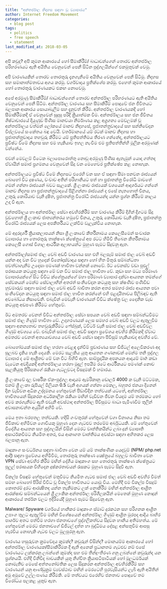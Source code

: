 ```yaml
---
title: "අන්තර්ජාල නිදහස සඳහා වූ ව්‍යාපාරය"
author: Internet Freedom Movement
categories:
  - blog post
tags:
  - politics
  - free speech
  - statement
last_modified_at: 2018-03-05
---
```


අපි කවුද?
අපි කුමන ආකාරයේ හෝ සීමාකිරීම්/ බාධාවන්ගෙන් තොරව අන්තර්ජාල පරිහරණයට ඇති අයිතිය වෙනුවෙන් පෙනී සිටින පුද්ගලයින්ගේ එකමුතුවක් වෙමු.

අපි වාරණයකින් තොරව තොරතුරු දැනගැනීමේ අයිතිය වෙනුවෙන් ‌පෙනී සිටිමු. නිදහස සහ සමානාත්මතාවය අගය කරමු. වර්ගවාදය ප්‍රතික්ශේප කරමු. එහෙත් කුමන ආකාරයේ හෝ තොරතුරු වාරණයකට එකඟ නොවෙමු.

අපේ අරමුණු
සීමාකිරීම්/ බාධාවන්ගෙන් තොරව අන්තර්ජාල පරිහරණයට ඇති අයිතිය වෙනුවෙන් පෙනී සිටීම.
අන්තර්ජාල වාරණය සහ සීමාකිරීම් පොදුවේ ජන ජීවිතයට බලපාන ආකාරය සොයාබැලීම සහ දැනුවත් කිරීම.
අන්තර්ජාල වාරණයකදි හෝ සීමාකිරීමකදි ඒ වෙනුවෙන් සුදුසු පරිදි ක්‍රියාත්මක වීම.
අන්තර්ජාලය සහ ජන ජීවිතය
ශිෂ්ටාචාරයේ දියුණුව පිණිස මානවයා නිර්මාණය කළ අග්‍රගන්‍ය මෙවලමක් වූ අන්තර්ජාලය වත්මන් ලෝකයේ මානව නිදහසේ, ප්‍රජාතන්ත්‍රවාදයේ සහ සන්නිවේදන විප්ලවයේ සංකේතය බඳු වෙයි. වර්තමානයේ යම් රටක් මානව නිදහස හා ප්‍රජාතන්ත්‍රවාදය තහවුරු කිරීමට යම් ප්‍රතිපත්තිමය තීරණ ගන්නේද, අන්තර්ජාලයට ප්‍රවිෂ්ට වීමේ නිදහස සහ එම හැකියාව ඉහල නැංවීම එම ප්‍රතිපත්තීන්හි මූලික අරමුණක් වන්නේය.

එවන් මෙවලම් විටෙක බලාපොරොත්තු නොවූ අරමුණු පිණිස ඇතැමුන් යොදා ගත්තද ඒවායින් සමාජ ප්‍රගමනය වෙනුවෙන් සිදු වන මෙහෙවර ප්‍රතික්ෂේප කළ නොහැක.

අන්තර්ජාලයට ප්‍රවිෂ්ට වීමේ නිදහසට එරෙහි වන සහ ඒ සඳහා සීමා පනවන රාජ්‍යයන් බොහෝ විට දුෂණය, වංචාව අතින් පරිහානියට පත් හා ප්‍රජාතන්ත්‍ර විරෝධී මාවතේ ගමන් ගන්නා රාජ්‍යයන් බවට සැලකේ. ශ්‍රී ලංකාව රාජ්‍යයක් වශයෙන් ආදර්ශයට ගන්නේ මානව නිදහස හා ප්‍රජාතන්ත්‍රවාදයේ පිළිගන්නා රාජ්‍යයන් ද එසේ නැතහොත් චීනය, උතුරු කොරියාව වැනි දුෂිත, ප්‍රජාතන්ත්‍ර විරෝධී රාජ්‍යයන්ද යන්න ප්‍රශ්න කිරීමේ කාලය උදා වී ඇත.

අන්තර්ජාලය හා අන්තර්ජාල සේවා අවහිරකිරීම් සහ වාරණය කිරීම් දිගින් දිගටම සිදු වුවහොත් ශ්‍රී ලංකාව ජාත්‍යන්තරය හමුවේ චීනය, උතුරු කොරියාව වැනි දුෂිත, ප්‍රජාතන්ත්‍ර විරෝධී රාජ්‍යයක් ලෙස අපකීර්තියට ලක්වීම වැලැක්විය නොහැක.

මේ අදුරදර්ශී ක්‍රියාකලාපයන් නිසා ශ්‍රී ලංකාවේ කීර්තිනාමය කෙලෙසීමෙන් සංචාරක ව්‍යාපාරය හා තොරතුරු තාක්ෂණ ක්ෂේත්‍රයේ අප රටට හිමිවී තිබෙන කීර්තිනාමය කෙලෙසී ගොස් විශාල ආර්ථික අලාභයන්ට මුහුණ පෑමට සිදුවනු ඇත.

අන්තර්ජාල/සමාජ ජාල වෙබ් අඩවි වාරණය සහ එහි බලපෑම්
සමාජ ජාල වෙබ් අඩවි යන්න අද වන විට හුදෙක් විනෝදාස්වාදය සඳහා හෝ හිත මිතුරැ සම්බන්ධතා පවත්වාගැනීම උදෙසා පමණක් භාවිතා වන්නක් නොවේ. ඊට වෙනස්ව වඩා පුළුල් පරාසයක කටයුතු සඳහා මේ වන විට සමාජ ජාල භාවිතා වේ. කුඩා සහ මධ්‍ය පරිමාණ ව්‍යාපාරයන්ගේ සිට විවිධ ක්ශේත්‍රයන්ගේ මහා පරිමාණ ව්‍යාපාර දක්වා ආයතන තමන්ගේ සේවකයන් මෙන්ම සේවාලාභීන් අතරත් සංනිවේදන කටයුතු සහ ක්ෂණිව පණිවිඩ හුවමාරුව සඳහා සමාජ ජාල වෙබ් අඩවි බාවිතා කරන අතර සමහර රාජ්‍ය ආයතන පවා සංනිවේදන කටයුතු සඳහා සමාජ ජාල භාවිත කරන්නේ එහි ඵළදායිතාවය පිලිබඳව ඇති අවබෝධය නිසාවෙනි. එබැවින් මෙවැනි වාරණයන් විවිධ ක්ෂේත්‍ර වල දෛනික වැඩ කටයුතු අඩපණ කිරීමට හේතුවේ.

ඊට අමතරව වෙනත් විවිධ අන්තර්ජාල සේවා සපයන වෙබ් අඩවි සඳහා සම්බන්ධවීමට සමාජ ජාල ගිණුම් භාවිතා වේ. උදාහරණයක් ලෙස සමහර වෙබ් අඩවි වලට ඇතුලුවීම සඳහා අනන්‍යතාව තහවුරුකිරීමට ෆේස්බුක්, ට්විටර් වැනි සමාජ ජාල වෙබ් අඩවිවල ගිණුම් අවශ්‍යය වේ. එබැවින් සමාජ ජාල අඩවි සඳහා ප්‍රවේශය අවහිර කිරීමකදි ‌ඒවාට අමතරව වෙනත් අත්‍යයාවශ්‍යය වෙබ් අඩවි සේවා සඳහා පිවිසුම් හැකියාවද අවහිර වේ.

බොහෝමයක් සමාජ ජාල හරහා වෙළඳ දැන්වීම් ප්‍රචාරණය සහ ඩිජිටල් අලෙවිකරණ අද සුලබව දැකිය හැකි දෙයකි. මෙරට සැලකිය යුතු ආයතන ගණනාවක් මෙන්ම තනි පුද්ගල ව්‍යාපාර ද මේ ආශ්‍රීතව මේ වන විට බිහිවී ඇත. සාම්ප්‍රදායික අපනයන ආදායම් මාර්‍ග කඩා වැටෙන අවදියකදි අන්තර්ජාලය හරහා මුදල් ඉපයීම රටේ ආර්ථීකයට පමණක් නොව සැලකියුතු පිරිසකගේ රැකියා ගැටලුවටද විසදුමක් වී හමාරය.

ශ්‍රී ලංකාවේ දල වාර්ෂික ඒක-පුද්ගල ආදායම ඇමරිකානු ඩොලර් 4000 ක වැනි මට්ටමක, එනම් ශ්‍රී ලංකා රුපියල් මිලියන 0.5 වැනි අගයක් ගන්නා මෙකල, බහුතර ජනයා දිනෙන් දින වැඩිවන අධික උද්දමනය හේතුවෙන් පීඩාවිදින තත්වයක් යටතේ, අන්තර්ජාල භාවිතයෙන් සිදුකරන අර්ධකාලීන රැකියා මඟින් වැඩිවන ජීවන වියදම යම් තරමකට හෝ අවම කරගැනීමට ඇති එවැනි අවස්ථාද අන්තර්ජාල පිවිසුමට බාධා පැමිණවීම තුලින් අවාසනාවන්ත අයුරින් අහිමි වේ.

මෙය ඉතා බරපතල තත්වයකි. හදිසි ගංවතුරක් හේතුවෙන් වගා විනාශය නිසා තම ජීවිකාව අහිමිවන ගොවියකු මුහුණ දෙන ගැටළුව තරමේම අර්බුධයකි. මේ හේතුවෙන් විදේශීය ආයතන සහ පුද්ගලයින් විසින් මෙරට වෘත්තිකයින්ට ලබා දුන් ව්‍යාපෘති අසාර්ථකවීමට නියමිත අතර, එය ආනාගත වෘත්තීමය අවස්ථා සඳහා අහිතකර ලෙස බලපානු ඇත.

මෘදුකාංග සංවර්ධනය සඳහා බාවිතා වෙන යම් යම් තාක්ෂණික යෙදවුම් (NPM/ php.net ආදි) සඳහා ප්‍රවේශය අහිමිවීම, තොරතුරු තාක්ෂණ ක්‍ෂේත්‍රයේ බහුලව බාවිතා වෙන VPN සේවා අවහිර කිරීම මඟින් දේශීය මෘදුකාංග සහ තොරතුරු තාක්ෂණ ක්ෂේත්‍රයට පුලුල් පරාසයක විහිදෙන දුෂ්කරතාවයන් රැසකට මුහුණ පෑමට සිදුවී ඇත.

විකල්ප විසඳුම් හේතුවෙන් මතුවීමට නියමිත ගැටළු
සමාජ ජාල වෙබ් අඩවි අවහිර වීමත් සමඟ බොහෝ පිරිස් විවිධ වූ විකල්ප භාවිතයට යොමු විය. මෙහිදී එම විකල්ප විසදුම් කොතරම් දුරට ආරක්‍ෂිතද යන්න තැකීමකට ලක් නොකිරීම මඟින් අන්තර්ජාල ආශ්‍රිත ආරක්ෂාව සම්බන්ධයෙන් ශ්‍රී ලාංකික අන්තර්ජාල පරිශීලකයින් මෙතෙක් මුහුණ නොදුන් ආකාරයේ තර්ජන වලට ඉදිරියේදී මුහුණ පෑමට සිදුවෙනු ඇත.

Malware/ Spyware වර්ගයේ හානිකර මෘදුකාංග ස්මාට් දුරකථන සහ පරිගනක ආශ්‍රිත උපාංග තුලට ඇතුල්වීම මඟින් විශේෂයෙන් අන්තර්ජාල ගිණුම් ආශ්‍රිත මුරපද ආදිය බාහිර පාර්ශව අතට පත්වීම හරහා ජනතාවගේ පුද්ගලිකත්වය සිදුවන හානිය අතිමහත්ය. මේ හේතුවෙන් මෙරට ජනතාවගේ ඩිජිටල් දත්ත හා බුද්ධිමය දේපළ අන්සතුවීම ආපසු හැරවිය නොහැකි ගැටළු වලට මුලපුරනු ඇත.

වාරණය හසුරුවන ක්‍රමවේදය කුමක්ද? කවුරුන් විසින්ද?
මොනයම්ම ආකාරයේ හෝ අන්තර්ජාල වාරණයක/සීමාකිරීමක දී ඇති අනෙක් ප්‍රධානතම ගැටළුව නම් එසේ වාරණයට ලක්කරනු ලබන්නේ කුමක්ද සහ එම තීන්දු-තීරණ ගනු ලබන්නේ කවුරුන්ද යන ප්‍රශ්නයයි. එහිදි විනිවිද බාවයකින් යුතු නිශ්චිත ක්‍රියාපටිපාටියක් හෝ මූලධර්මයක් නොමැතිව මෙසේ අත්තනෝමතික ලෙස සිදුකරන අන්තර්ජාල අවහිරකිරීම් සහ වාරණයන් යනු ආණ්ඩුක්‍රම ව්‍යවස්ථාව මඟින් මෙරටෙහි පුරවැසියන්ට ලැබී ඇති අයිතීන් අමු අමුවේ උල්ලංඝණය කිරීමකි. මේ තත්වයට එරෙහිව ජනතාව පොදුවේ තම විරෝධය පලකළ යුතුව ඇත.
